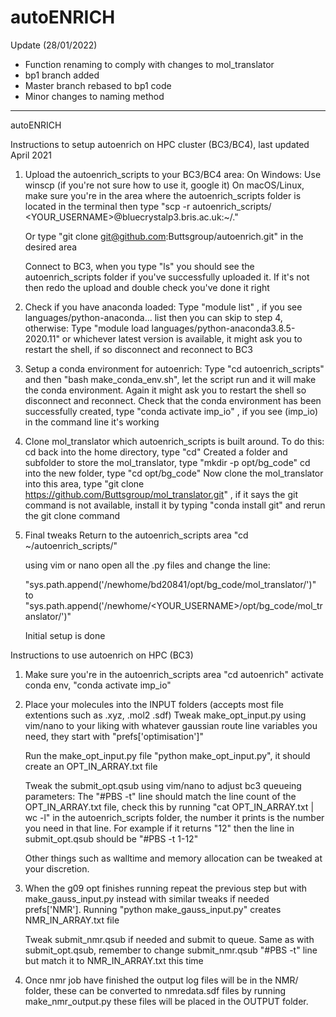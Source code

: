 # autoENRICH

Update (28/01/2022)

  - Function renaming to comply with changes to mol_translator
  - bp1 branch added
  - Master branch rebased to bp1 code
  - Minor changes to naming method

------------------------------------------------------------------------------------------------------------
autoENRICH

Instructions to setup autoenrich on HPC cluster (BC3/BC4), last updated April 2021

1. Upload the autoenrich_scripts to your BC3/BC4 area:
   On Windows: Use winscp (if you're not sure how to use it, google it)
   On macOS/Linux, make sure you're in the area where the autoenrich_scripts folder is located in the terminal then type "scp -r autoenrich_scripts/ <YOUR_USERNAME>@bluecrystalp3.bris.ac.uk:~/."

   Or type "git clone git@github.com:Buttsgroup/autoenrich.git" in the desired area

   Connect to BC3, when you type "ls" you should see the autoenrich_scripts folder if you've successfully uploaded it. If it's not then redo the upload and double check you've done it right

2. Check if you have anaconda loaded:
   Type "module list" , if you see languages/python-anaconda... list then you can skip to step 4, otherwise:
   Type "module load languages/python-anaconda3.8.5-2020.11" or whichever latest version is available, it might ask you to restart the shell, if so disconnect and reconnect to BC3

3. Setup a conda environment for autoenrich:
   Type "cd autoenrich_scripts" and then "bash make_conda_env.sh", let the script run and it will make the conda environment.
   Again it might ask you to restart the shell so disconnect and reconnect.
   Check that the conda environment has been successfully created, type "conda activate imp_io" , if you see (imp_io) in the command line it's working

4. Clone mol_translator which autoenrich_scripts is built around. To do this:
   cd back into the home directory, type "cd"
   Created a folder and subfolder to store the mol_translator, type "mkdir -p opt/bg_code"
   cd into the new folder, type "cd opt/bg_code"
   Now clone the mol_translator into this area, type "git clone https://github.com/Buttsgroup/mol_translator.git" , if it says the git command is not available, install it by typing "conda install git" and rerun the git clone command

5. Final tweaks
   Return to the autoenrich_scripts area "cd ~/autoenrich_scripts/"

   using vim or nano open all the .py files and change the line:

   "sys.path.append('/newhome/bd20841/opt/bg_code/mol_translator/')" to "sys.path.append('/newhome/<YOUR_USERNAME>/opt/bg_code/mol_translator/')"

   Initial setup is done

Instructions to use autoenrich on HPC (BC3)
1. Make sure you're in the autoenrich_scripts area "cd autoenrich"
   activate conda env, "conda activate imp_io"

2. Place your molecules into the INPUT folders (accepts most file extentions such as .xyz, .mol2 .sdf)
   Tweak make_opt_input.py using vim/nano to your liking with whatever gaussian route line variables you need, they start with "prefs['optimisation']"

   Run the make_opt_input.py file "python make_opt_input.py", it should create an OPT_IN_ARRAY.txt file

   Tweak the submit_opt.qsub using vim/nano to adjust bc3 queueing parameters:
    The "#PBS -t" line should match the line count of the OPT_IN_ARRAY.txt file, check this by running "cat OPT_IN_ARRAY.txt | wc -l" in the autoenrich_scripts folder, the number it prints is the number you need in that line. For example if it returns "12" then the line in submit_opt.qsub should be "#PBS -t 1-12"

    Other things such as walltime and memory allocation can be tweaked at your discretion.

3. When the g09 opt finishes running repeat the previous step but with make_gauss_input.py instead with similar tweaks if needed prefs['NMR'].
   Running "python make_gauss_input.py" creates NMR_IN_ARRAY.txt file

   Tweak submit_nmr.qsub if needed and submit to queue. Same as with submit_opt.qsub, remember to change submit_nmr.qsub "#PBS -t" line but match it to NMR_IN_ARRAY.txt this time

4. Once nmr job have finished the output log files will be in the NMR/ folder, these can be converted to nmredata.sdf files by running make_nmr_output.py these files will be placed in the OUTPUT folder.
